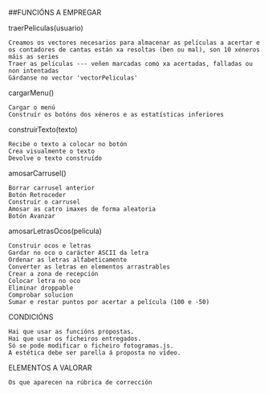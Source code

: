 ##FUNCIÓNS A EMPREGAR

traerPeliculas(usuario)

    Creamos os vectores necesarios para almacenar as películas a acertar e os contadores de cantas están xa resoltas (ben ou mal), son 10 xéneros máis as series
    Traer as películas --- veñen marcadas como xa acertadas, falladas ou non intentadas
    Gárdanse no vector 'vectorPeliculas'

cargarMenu()

    Cargar o menú
    Construír os botóns dos xéneros e as estatísticas inferiores

construirTexto(texto)

    Recibe o texto a colocar no botón
    Crea visualmente o texto
    Devolve o texto construído

amosarCarrusel()

    Borrar carrusel anterior
    Botón Retroceder
    Construír o carrusel
    Amosar as catro imaxes de forma aleatoria
    Botón Avanzar

amosarLetrasOcos(pelicula)

    Construir ocos e letras
    Gardar no oco o carácter ASCII da letra
    Ordenar as letras alfabeticamente
    Converter as letras en elementos arrastrables
    Crear a zona de recepción
    Colocar letra no oco
    Eliminar droppable
    Comprobar solucion
    Sumar e restar puntos por acertar a película (100 e -50)

CONDICIÓNS

    Hai que usar as funcións propostas.
    Hai que usar os ficheiros entregados.
    Só se pode modificar o ficheiro fotogramas.js.
    A estética debe ser parella á proposta no vídeo.

ELEMENTOS A VALORAR

    Os que aparecen na rúbrica de corrección
